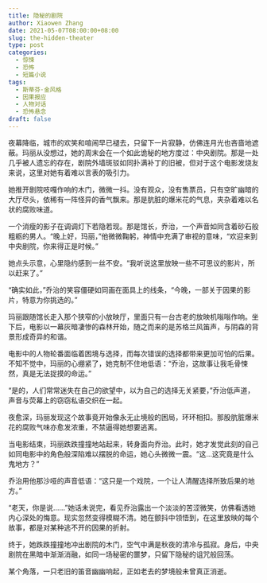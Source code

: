 ```yaml
---
title: 隐秘的剧院
author: Xiaowen Zhang
date: 2021-05-07T08:00:00+08:00
slug: the-hidden-theater
type: post
categories:
  - 惊悚
  - 恐怖
  - 短篇小说
tags:
  - 斯蒂芬·金风格
  - 因果报应
  - 人物对话
  - 恐怖悬念
draft: false
---
```


夜幕降临，城市的欢笑和喧闹早已褪去，只留下一片寂静，仿佛连月光也吝啬地遮蔽。玛丽从没想过，她的周末会在一个如此诡秘的地方度过：中央剧院。那是一处几乎被人遗忘的存在，剧院外墙斑驳如同扑满补丁的旧被，但对于这个电影发烧友来说，这里对她有着难以言表的吸引力。

她推开剧院吱嘎作响的木门，微微一抖。没有观众，没有售票员，只有空旷幽暗的大厅尽头，依稀有一阵怪异的香气飘来。那是肮脏的爆米花的气息，夹杂着难以名状的腐败味道。

一个消瘦的影子在调调灯下若隐若现。那是馆长，乔治，一个声音如同含着砂石般粗粝的男人。“晚上好，玛丽，”他微微鞠躬，神情中充满了审视的意味，“欢迎来到中央剧院，你来得正是时候。”

她点头示意，心里隐约感到一丝不安。“我听说这里放映一些不可思议的影片，所以赶来了。”

“确实如此，”乔治的笑容僵硬如同画在面具上的线条，“今晚，一部关于因果的影片，特意为你挑选的。”

玛丽跟随馆长走入那个狭窄的小放映厅，里面只有一台古老的放映机嗡嗡作响。坐下后，电影以一幕灰暗凄惨的森林开始，随之而来的是苏格兰风笛声，与阴森的背景形成奇异的和谐。

电影中的人物轮番面临着困境与选择，而每次错误的选择都带来更加可怕的后果。不知不觉中，玛丽的心绷紧了，她克制不住地低语：“乔治，这故事让我毛骨悚然，真是无法捉摸的命运。”

“是的，人们常常迷失在自己的欲望中，以为自己的选择无关紧要，”乔治低声道，声音与荧幕上的窃窃私语交织在一起。

夜愈深，玛丽发现这个故事竟开始像永无止境般的困局，环环相扣。那股肮脏爆米花的腐败气味亦愈发浓重，不禁逼得她想要逃离。

当电影结束，玛丽跌跌撞撞地站起来，转身面向乔治。此时，她才发觉此刻的自己如同电影中的角色般深陷难以摆脱的命运，她心头微微一震。“这...这究竟是什么鬼地方？”

乔治用他那沙哑的声音低语：“这只是一个戏院，一个让人清醒选择所致后果的地方。”

“老天，你是说……”她话未说完，看见乔治露出一个淡淡的苦涩微笑，仿佛看透她内心深处的悔意。现实忽然变得模糊不清。她在颤抖中领悟到，在这里放映的每个故事，都是对某种逃不开的因果的折射。

终于，她跌跌撞撞地冲出剧院的木门，空气中满是秋夜的清冷与孤寂。身后，中央剧院在黑暗中渐渐消融，如同一场秘密的噩梦，只留下隐秘的诅咒般回荡。

某个角落，一只老旧的笛音幽幽响起，正如老去的梦境般未曾真正消逝。